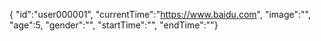 { "id":"user000001", 
"currentTime":"https://www.baidu.com",
"image":"",
"age":5,
"gender":"",
"startTime":"",
"endTime":""}
